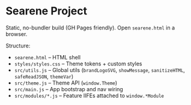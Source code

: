 # Searene Project

Static, no-bundler build (GH Pages friendly). Open `searene.html` in a browser.

Structure:
- `searene.html` – HTML shell
- `styles/styles.css` – Theme tokens + custom styles
- `src/utils.js` – Global utils (`brandLogoSVG`, `showMessage`, `sanitizeHTML`, `safeReadJSON`, `themeVar`)
- `src/theme.js` – Theme API (`window.Theme`)
- `src/main.js` – App bootstrap and nav wiring
- `src/modules/*.js` – Feature IIFEs attached to `window.*Module`
